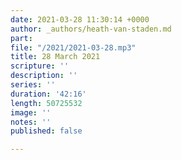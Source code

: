 ```yaml
---
date: 2021-03-28 11:30:14 +0000
author: _authors/heath-van-staden.md
part: 
file: "/2021/2021-03-28.mp3"
title: 28 March 2021
scripture: ''
description: ''
series: ''
duration: '42:16'
length: 50725532
image: ''
notes: ''
published: false

---
```

